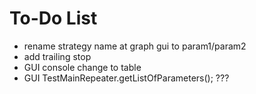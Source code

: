 # To-Do List

- rename strategy name at graph gui to param1/param2
- add trailing stop
- GUI console change to table
- GUI TestMainRepeater.getListOfParameters();  ???

